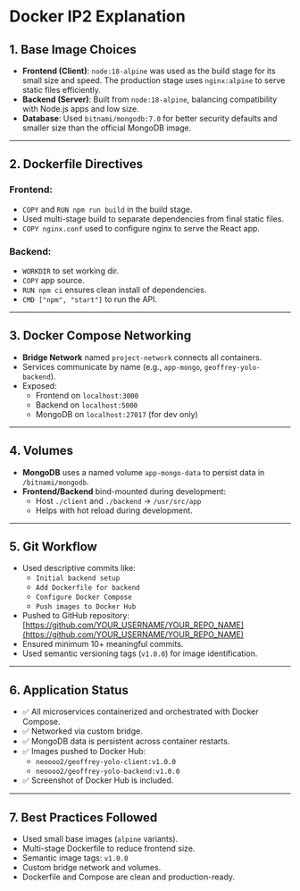 # Docker IP2 Explanation

## 1. Base Image Choices

- **Frontend (Client)**: `node:18-alpine` was used as the build stage for its small size and speed. The production stage uses `nginx:alpine` to serve static files efficiently.
- **Backend (Server)**: Built from `node:18-alpine`, balancing compatibility with Node.js apps and low size.
- **Database**: Used `bitnami/mongodb:7.0` for better security defaults and smaller size than the official MongoDB image.

---

## 2. Dockerfile Directives

### Frontend:
- `COPY` and `RUN npm run build` in the build stage.
- Used multi-stage build to separate dependencies from final static files.
- `COPY nginx.conf` used to configure nginx to serve the React app.

### Backend:
- `WORKDIR` to set working dir.
- `COPY` app source.
- `RUN npm ci` ensures clean install of dependencies.
- `CMD ["npm", "start"]` to run the API.

---

## 3. Docker Compose Networking

- **Bridge Network** named `project-network` connects all containers.
- Services communicate by name (e.g., `app-mongo`, `geoffrey-yolo-backend`).
- Exposed:
  - Frontend on `localhost:3000`
  - Backend on `localhost:5000`
  - MongoDB on `localhost:27017` (for dev only)

---

## 4. Volumes

- **MongoDB** uses a named volume `app-mongo-data` to persist data in `/bitnami/mongodb`.
- **Frontend/Backend** bind-mounted during development:
  - Host `./client` and `./backend` → `/usr/src/app`
  - Helps with hot reload during development.

---

## 5. Git Workflow

- Used descriptive commits like:
  - `Initial backend setup`
  - `Add Dockerfile for backend`
  - `Configure Docker Compose`
  - `Push images to Docker Hub`
- Pushed to GitHub repository: [https://github.com/YOUR_USERNAME/YOUR_REPO_NAME](https://github.com/YOUR_USERNAME/YOUR_REPO_NAME)
- Ensured minimum 10+ meaningful commits.
- Used semantic versioning tags (`v1.0.0`) for image identification.

---

## 6. Application Status

- ✅ All microservices containerized and orchestrated with Docker Compose.
- ✅ Networked via custom bridge.
- ✅ MongoDB data is persistent across container restarts.
- ✅ Images pushed to Docker Hub:
  - `neoooo2/geoffrey-yolo-client:v1.0.0`
  - `neoooo2/geoffrey-yolo-backend:v1.0.0`
- ✅ Screenshot of Docker Hub is included.

---

## 7. Best Practices Followed

- Used small base images (`alpine` variants).
- Multi-stage Dockerfile to reduce frontend size.
- Semantic image tags: `v1.0.0`
- Custom bridge network and volumes.
- Dockerfile and Compose are clean and production-ready.


